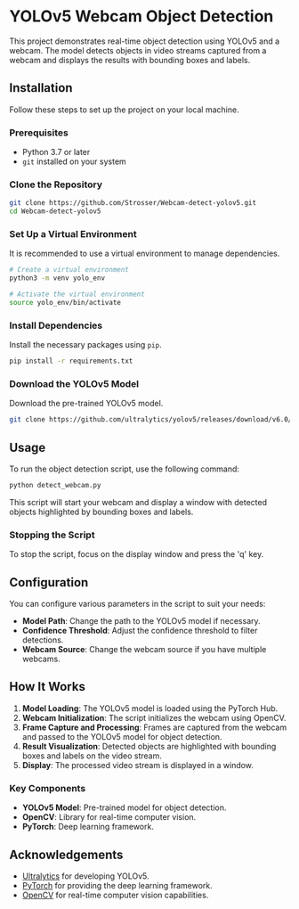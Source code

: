 # YOLOv5 Webcam Object Detection

This project demonstrates real-time object detection using YOLOv5 and a webcam. The model detects objects in video streams captured from a webcam and displays the results with bounding boxes and labels.

## Installation

Follow these steps to set up the project on your local machine.

### Prerequisites

- Python 3.7 or later
- `git` installed on your system

### Clone the Repository

```sh
git clone https://github.com/Strosser/Webcam-detect-yolov5.git
cd Webcam-detect-yolov5
```

### Set Up a Virtual Environment

It is recommended to use a virtual environment to manage dependencies.

```sh
# Create a virtual environment
python3 -m venv yolo_env

# Activate the virtual environment
source yolo_env/bin/activate
```

### Install Dependencies

Install the necessary packages using `pip`.

```sh
pip install -r requirements.txt
```

### Download the YOLOv5 Model

Download the pre-trained YOLOv5 model.

```sh
git clone https://github.com/ultralytics/yolov5/releases/download/v6.0/yolov5s.pt
```

## Usage

To run the object detection script, use the following command:

```sh
python detect_webcam.py
```

This script will start your webcam and display a window with detected objects highlighted by bounding boxes and labels.

### Stopping the Script

To stop the script, focus on the display window and press the 'q' key.

## Configuration

You can configure various parameters in the script to suit your needs:

- **Model Path**: Change the path to the YOLOv5 model if necessary.
- **Confidence Threshold**: Adjust the confidence threshold to filter detections.
- **Webcam Source**: Change the webcam source if you have multiple webcams.

## How It Works

1. **Model Loading**: The YOLOv5 model is loaded using the PyTorch Hub.
2. **Webcam Initialization**: The script initializes the webcam using OpenCV.
3. **Frame Capture and Processing**: Frames are captured from the webcam and passed to the YOLOv5 model for object detection.
4. **Result Visualization**: Detected objects are highlighted with bounding boxes and labels on the video stream.
5. **Display**: The processed video stream is displayed in a window.

### Key Components

- **YOLOv5 Model**: Pre-trained model for object detection.
- **OpenCV**: Library for real-time computer vision.
- **PyTorch**: Deep learning framework.
  

## Acknowledgements

- [Ultralytics](https://github.com/ultralytics/yolov5) for developing YOLOv5.
- [PyTorch](https://pytorch.org/) for providing the deep learning framework.
- [OpenCV](https://opencv.org/) for real-time computer vision capabilities.

